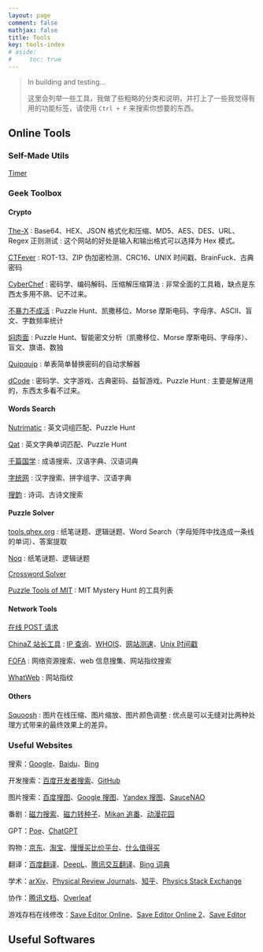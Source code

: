 ```yaml
---
layout: page
comment: false
mathjax: false
title: Tools
key: tools-index
# aside:
#     toc: true
---
```


> In building and testing...
>
> 这里会列举一些工具，我做了些粗略的分类和说明，并打上了一些我觉得有用的功能标签，请使用 `Ctrl + F` 来搜索你想要的东西。

## Online Tools

### Self-Made Utils

[Timer](./timer.html)

### Geek Toolbox

#### Crypto

[The-X](https://the-x.cn/)
: Base64、HEX、JSON 格式化和压缩、MD5、AES、DES、URL、Regex 正则测试
: 这个网站的好处是输入和输出格式可以选择为 Hex 模式。

[CTFever](https://ctfever.uniiem.com/)
: ROT-13、ZIP 伪加密检测、CRC16、UNIX 时间戳、BrainFuck、古典密码

[CyberChef](https://gchq.github.io/CyberChef/)
: 密码学、编码解码、压缩解压缩算法
: 非常全面的工具箱，缺点是东西太多用不熟、记不过来。

[不暴力不成活](https://puzz.cipherpuzzles.com/tools/bblbch.htm)
: Puzzle Hunt、凯撒移位、Morse 摩斯电码、字母序、ASCII、盲文、字数频率统计

[焖肉面](https://philippica.github.io/cipher_machine/)
: Puzzle Hunt、智能密文分析（凯撒移位、Morse 摩斯电码、字母序）、盲文、旗语、数独

[Quipquip](https://www.quipqiup.com/)
: 单表简单替换密码的自动求解器

[dCode](https://www.dcode.fr/)
: 密码学、文字游戏、古典密码、益智游戏、Puzzle Hunt
: 主要是解谜用的，东西太多看不过来。

#### Words Search

[Nutrimatic](https://nutrimatic.org/)
: 英文词组匹配、Puzzle Hunt

[Qat](https://www.quinapalus.com/qat.html)
: 英文字典单词匹配、Puzzle Hunt

[千篇国学](https://www.qianp.com/)
: 成语搜索、汉语字典、汉语词典

[字统网](https://zi.tools/)
: 汉字搜索、拼字组字、汉语字典

[搜韵](https://sou-yun.cn/)
: 诗词、古诗文搜索

#### Puzzle Solver

[tools.qhex.org](https://tools.qhex.org/)
: 纸笔谜题、逻辑谜题、Word Search（字母矩阵中找连成一条线的单词）、答案提取

[Noq](https://www.noq.solutions/)
: 纸笔谜题、逻辑谜题

[Crossword Solver](https://www.wordplays.com/crossword-solver)

[Puzzle Tools of MIT](https://puzzles.mit.edu/tools.html)
: MIT Mystery Hunt 的工具列表

#### Network Tools

[在线 POST 请求](https://www.sojson.com/http/test.html)

[ChinaZ 站长工具](https://tool.chinaz.com/)
: [IP 查询](https://ip.tool.chinaz.com/)、[WHOIS](https://whois.chinaz.com/)、[网站测速](https://ping.chinaz.com/)、[Unix 时间戳](https://tool.chinaz.com/tools/unixtime.aspx)

[FOFA](https://fofa.info/)
: 网络资源搜索、web 信息搜集、网站指纹搜索

[WhatWeb](https://www.whatweb.net/)
: 网站指纹

#### Others

[Squoosh](https://squoosh.app/)
: 图片在线压缩、图片缩放、图片颜色调整
: 优点是可以无缝对比两种处理方式带来的最终效果上的差异。

### Useful Websites

搜索：[Google](https://www.google.com)、[Baidu](https://www.baidu.com/)、[Bing](https://www.bing.com/)

开发搜索：[百度开发者搜索](https://kaifa.baidu.com/)、[GitHub](https://github.com/)

图片搜索：[百度搜图](https://image.baidu.com/)、[Google 搜图](https://images.google.com/)、[Yandex 搜图](https://yandex.com/images/)、[SauceNAO](https://saucenao.com/)

番剧：[磁力搜索](https://www.echanpin.com/)、[磁力转种子](https://magnet2torrent.com/)、[Mikan 追番](https://mikanime.tv/)、[动漫花园](https://dmhy.org/)

GPT：[Poe](https://poe.com/)、[ChatGPT](https://chatgpt.com/)

购物：[京东](https://www.jd.com/)、[淘宝](https://www.taobao.com/)、[慢慢买比价平台](https://www.manmanbuy.com/)、[什么值得买](https://www.smzdm.com/)

翻译：[百度翻译](https://fanyi.baidu.com/)、[DeepL](https://www.deepl.com/zh/translator)、[腾讯交互翻译](https://transmart.qq.com/zh-CN/index)、[Bing 词典](https://www.bing.com/dict)

学术：[arXiv](https://arxiv.org/)、[Physical Review Journals](https://journals.aps.org/)、[知乎](https://www.zhihu.com/)、[Physics Stack Exchange](https://physics.stackexchange.com/)

协作：[腾讯文档](https://docs.qq.com/desktop)、[Overleaf](https://www.overleaf.com/)

游戏存档在线修改：[Save Editor Online](https://www.saveeditonline.com/)、[Save Editor Online 2](https://saveeditor.online/)、[Save Editor](https://www.save-editor.com/tools/)

## Useful Softwares

